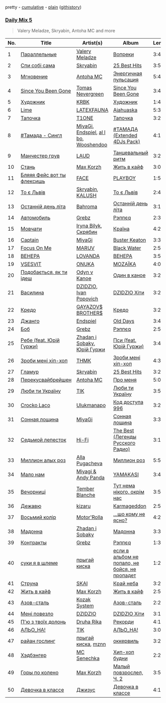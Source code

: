 pretty - [cumulative](/playlists/cumulative/Daily%20Mix%205.md) - [plain](/playlists/plain/37i9dQZF1E36TO0q54WsJv) ([githistory](https://github.githistory.xyz/vitokorn/spotify-playlist-archive/blob/master/playlists/plain/37i9dQZF1E36TO0q54WsJv))

### [Daily Mix 5](https://open.spotify.com/playlist/37i9dQZF1E36TO0q54WsJv)

> Valery Meladze, Skryabin, Antoha MC and more

| No. | Title | Artist(s) | Album | Length |
|---|---|---|---|---|
| 1 | [Параллельные](https://open.spotify.com/track/247V4x1aRJzZLXlQxAfWAF) | [Valery Meladze](https://open.spotify.com/artist/2igtm1MhKEpmG3PzToJT40) | [Вопреки](https://open.spotify.com/album/78uEwJbxUVFC7PR1wjGrKA) | 3:47 |
| 2 | [Спи собі сама](https://open.spotify.com/track/3vrpApJRpP927wcxjvwhst) | [Skryabin](https://open.spotify.com/artist/5RqIkHQnXRZlm1ozfSS1IO) | [25 Best Hits](https://open.spotify.com/album/3ghBFMKdopxprZ672ojDLc) | 3:58 |
| 3 | [Мгновение](https://open.spotify.com/track/3Lr1x8pfAsuMzO4WWHpO45) | [Antoha MC](https://open.spotify.com/artist/6OqmKFaRcw0f23m5PQ9CrL) | [Энергичная пульсация](https://open.spotify.com/album/4bilivV0DbmQtvSdS0duMj) | 5:42 |
| 4 | [Since You Been Gone](https://open.spotify.com/track/1OpqP2P80wB3JPY1dEA0iU) | [Tomas Nevergreen](https://open.spotify.com/artist/3wmDmqCzitZwXVCquHcknU) | [Since You Been Gone](https://open.spotify.com/album/4G7vgeB8slAJlA2PzthWto) | 3:40 |
| 5 | [Художник](https://open.spotify.com/track/6tXFD3NkrngI9JHjDdjAjZ) | [KRBK](https://open.spotify.com/artist/0E56Ncr2I37JQhW71UJALE) | [Художник](https://open.spotify.com/album/723UVz4NK8zzX9U7RZkGXy) | 1:47 |
| 6 | [Lime](https://open.spotify.com/track/3NDJ2wQkSzmBkeuQAYVA8j) | [LATEXFAUNA](https://open.spotify.com/artist/23z16jDNwdZLV9fvE7KliP) | [Ajahuaska](https://open.spotify.com/album/1j7ANbOEESVGlIaaBIgBag) | 5:32 |
| 7 | [Тапочка](https://open.spotify.com/track/3U9vNlKgghcMakovHwlAhv) | [T1ONE](https://open.spotify.com/artist/2FAoHAoNsFUBG5e0tsaa3F) | [Тапочка](https://open.spotify.com/album/5lftoObKr3E3PA6PD89NaY) | 3:20 |
| 8 | [#Тамада - Сингл](https://open.spotify.com/track/6XSAs9VN2FcaROBtAO6NsW) | [MiyaGi](https://open.spotify.com/artist/1kmpkcYbuaZ8tnFejLzkj2), [Endspiel](https://open.spotify.com/artist/35m8HjyHmGQxAKfIBVHZpF), [al l bo](https://open.spotify.com/artist/2fC4F6yQ7tFIZVvLcKxt7E), [Wooshendoo](https://open.spotify.com/artist/1mDxEcRZ0szbbJGfJNRPKo) | [#ТАМАДА (Extended 4DJs Pack)](https://open.spotify.com/album/4Xoh8vC6eaAlHIR4O6CKpb) | 4:19 |
| 9 | [Манчестер грув](https://open.spotify.com/track/1fA6JLK5d5BeRJZGHk09p4) | [LAUD](https://open.spotify.com/artist/5mzTr70OcAfZWMUF8BSjAm) | [Танцевальный ритм](https://open.spotify.com/album/0c9EfjKTqdK1aI03VKTo8f) | 3:28 |
| 10 | [Стань](https://open.spotify.com/track/475G1r5398lgxVY7Ld7m8r) | [Max Korzh](https://open.spotify.com/artist/5meD8C7oGK5yUEY2T7ZZ7W) | [Жить в кайф](https://open.spotify.com/album/4ktDOYU0Jual1ELFTPhFd6) | 3:08 |
| 11 | [Бляяя Фейс вот ты флексишь](https://open.spotify.com/track/4aPQB025rI3mnkk9JP66i2) | [FACE](https://open.spotify.com/artist/2z20q6EEfm6w6PiIKsgtb3) | [PLAYBOY](https://open.spotify.com/album/6iPCB7H4DcM4EslOeFLK9o) | 1:59 |
| 12 | [То є Львів](https://open.spotify.com/track/4rkTvk2imvNKd5uLU7Srxx) | [Skryabin](https://open.spotify.com/artist/5RqIkHQnXRZlm1ozfSS1IO), [KALUSH](https://open.spotify.com/artist/46rVVJwHWNS7C7MaWXd842) | [То є Львів](https://open.spotify.com/album/0t4U9JphzAdafmrKdO6aAX) | 2:44 |
| 13 | [Останній день літа](https://open.spotify.com/track/3848wRSzIxGdyzIU0tE5sw) | [Bahroma](https://open.spotify.com/artist/1xhTkIWAZxPeZpJWbjClqL) | [Останній день літа](https://open.spotify.com/album/2Q3jqGAGrqJrjuDJ3WG4x8) | 3:18 |
| 14 | [Автомобиль](https://open.spotify.com/track/6SGQ692aqrEEKpxdU2f6Ma) | [Grebz](https://open.spotify.com/artist/5ZaA4lK0Z5LScbA7FCise2) | [Рэппєq](https://open.spotify.com/album/0FfuYaXYzAfJyOiq3AbKsF) | 2:31 |
| 15 | [Мовчати](https://open.spotify.com/track/7viFNqWQ3ptgDBQLXf9GPO) | [Iryna Bilyk](https://open.spotify.com/artist/5wnPg3gAN19gmRi0sIyqEx), [Скрябин](https://open.spotify.com/artist/7jjHo1sbf4cPkoVlLDIuWm) | [Країна](https://open.spotify.com/album/2NsYDW5kC4NpmR5syjN3SB) | 4:25 |
| 16 | [Captain](https://open.spotify.com/track/4ntSbcc2Jylklnuoxb9sfH) | [MiyaGi](https://open.spotify.com/artist/1kmpkcYbuaZ8tnFejLzkj2) | [Buster Keaton](https://open.spotify.com/album/6jRMjEekDhl8IO7k5boeF1) | 3:34 |
| 17 | [Focus On Me](https://open.spotify.com/track/1lZnT9rJYUTvYrCtlFCzqF) | [MARUV](https://open.spotify.com/artist/44T03OWDUjwDgg4IYgFCWi) | [Black Water](https://open.spotify.com/album/3pRqgYBLCDR06sv6WndIyF) | 2:55 |
| 18 | [ВЕНЕРА](https://open.spotify.com/track/1w0w9kudNHF2dH7BeZIMgl) | [LOVANDA](https://open.spotify.com/artist/70ZvAjvH1nmkRprgdjigbV) | [ВЕНЕРА](https://open.spotify.com/album/59dHOgRtNOG15Y0woPPCT2) | 3:56 |
| 19 | [VSESVIT](https://open.spotify.com/track/0oLKd2vmLsuOkTucVZmMSg) | [ONUKA](https://open.spotify.com/artist/2MVGuFg7kJgmXC2RkpJxz6) | [MOZAЇKA](https://open.spotify.com/album/6aglT10Oq41ODN1djGHziX) | 4:02 |
| 20 | [Подобається, як ти ідеш](https://open.spotify.com/track/3jyciDDsX4k9fPZ22JziCy) | [Odyn v Kanoe](https://open.spotify.com/artist/5fMNki1cAszN37EYRTVdOc) | [Один в каное](https://open.spotify.com/album/2uRhbLeoSHQnqk7xQREfIP) | 3:26 |
| 21 | [Василина](https://open.spotify.com/track/2idgIGb9NfViDafSyjnhg9) | [DZIDZIO](https://open.spotify.com/artist/5HLfYFRFHhhDAswKM6rFeS), [Ivan Popovich](https://open.spotify.com/artist/5AaUshgAKn6kxBdJM7Ul7n) | [DZIDZIO Хіти](https://open.spotify.com/album/5ixdPnrNlNUF5XaOOEmGJb) | 3:20 |
| 22 | [Кредо](https://open.spotify.com/track/3exWGqm9TrzNf1OdKcKiPA) | [GAYAZOV$ BROTHER$](https://open.spotify.com/artist/0xTdDjeCoM89b7n9fLcZvR) | [Кредо](https://open.spotify.com/album/22rIslfyR1pf1JxjGr7r7h) | 3:22 |
| 23 | [Джанго](https://open.spotify.com/track/4dOysaM4fbFqTkjIY96NMy) | [Endspiel](https://open.spotify.com/artist/35m8HjyHmGQxAKfIBVHZpF) | [Old Days](https://open.spotify.com/album/1jwHnR93ODLofIjcKl31LS) | 3:42 |
| 24 | [Боб](https://open.spotify.com/track/1NcgiG8PnhpibjwomvRRc8) | [Grebz](https://open.spotify.com/artist/5ZaA4lK0Z5LScbA7FCise2) | [Рэппєq](https://open.spotify.com/album/0FfuYaXYzAfJyOiq3AbKsF) | 2:52 |
| 25 | [Ребе (feat. Юрій Гуржи)](https://open.spotify.com/track/33qAWPj7YuDsLAmE3KnISJ) | [Zhadan i Sobaky](https://open.spotify.com/artist/2Reqc0B9PCsI6t78c9k11o), [Юрій Гуржи](https://open.spotify.com/artist/0j9i9cnTgYK6XIwgsGMSs8) | [Пси (feat. Юрій Гуржи)](https://open.spotify.com/album/0EZFptfJlX9rq74Y4tsD1I) | 3:42 |
| 26 | [Зроби мені хіп-хоп](https://open.spotify.com/track/7BrtUSiV2LFRRtSLHLlHvL) | [ТНМК](https://open.spotify.com/artist/2sOErXYVMC4jCWVvBPI19l) | [Зроби менi xiп-xоп](https://open.spotify.com/album/0EpUBDdhepUr5vOh3rm3B9) | 4:31 |
| 27 | [Гламур](https://open.spotify.com/track/55L0ZOrygXy7dJNc4a5BrT) | [Skryabin](https://open.spotify.com/artist/5RqIkHQnXRZlm1ozfSS1IO) | [25 Best Hits](https://open.spotify.com/album/3ghBFMKdopxprZ672ojDLc) | 3:25 |
| 28 | [Перекусвайбрейшен](https://open.spotify.com/track/2jmdJvMfzceElQ85WBKS1P) | [Antoha MC](https://open.spotify.com/artist/6OqmKFaRcw0f23m5PQ9CrL) | [Про меня](https://open.spotify.com/album/1oDUQaSJfagXcJI7TYFLJx) | 5:05 |
| 29 | [Люби ти Україну](https://open.spotify.com/track/1xWenCdb712q3OjsTNQF3T) | [TIK](https://open.spotify.com/artist/1ae0XWFchgXeHTFNVDnBCH) | [Люби ти Україну](https://open.spotify.com/album/183IaZt2Oqu8cpEzrOgd3t) | 3:58 |
| 30 | [Crocko Laco](https://open.spotify.com/track/3lX0c5w8u5XmtQwlq5CWFg) | [Ulukmanapo](https://open.spotify.com/artist/1nQdZyarkEApwhC24Ftdpk) | [Код доступа 996](https://open.spotify.com/album/1AaTtWNlw5togZ0YYeOGtu) | 3:27 |
| 31 | [Сонная лощина](https://open.spotify.com/track/3czjqhePytmioWw3lVldX8) | [MiyaGi](https://open.spotify.com/artist/1kmpkcYbuaZ8tnFejLzkj2) | [Сонная лощина](https://open.spotify.com/album/1bJhxoxl4EMnDglAaCUWEZ) | 3:33 |
| 32 | [Седьмой лепесток](https://open.spotify.com/track/4LpJNsJKHBFfY1mOQtFrUr) | [Hi-Fi](https://open.spotify.com/artist/3QGr3zxw4bdVID2bsKVQTd) | [The Best (Легенды Русского Радио)](https://open.spotify.com/album/2qbXPXs1UfOeYN4ixMmnXB) | 3:11 |
| 33 | [Миллион алых роз](https://open.spotify.com/track/6hZKMAiaIepVtAtgFKm4xt) | [Alla Pugacheva](https://open.spotify.com/artist/7lyhSLlB5fWJmU5eB6k84L) | [Миллион роз](https://open.spotify.com/album/7oI0E3DdTbD85rhMg19GSU) | 5:53 |
| 34 | [Мало нам](https://open.spotify.com/track/55vXkxeNVpWJgwvEIlsJpU) | [Miyagi & Andy Panda](https://open.spotify.com/artist/0hmUwzWBrPHpGWGrYH05c3) | [YAMAKASI](https://open.spotify.com/album/6xuT7rum2qqggIhmzyrvFU) | 3:48 |
| 35 | [Вечорниці](https://open.spotify.com/track/4Nhu3g16sFqq4xMHcCHwMD) | [Tember Blanche](https://open.spotify.com/artist/4IGHF22vbC33ColRBUHIXd) | [Тут нема нікого, окрім нас](https://open.spotify.com/album/6qFV879ODEsgSDnp5HFZxY) | 3:58 |
| 36 | [Дежавю](https://open.spotify.com/track/5JkALM9RiMKLvQNWqUiMBP) | [kizaru](https://open.spotify.com/artist/5NipqMGsY4AUeb7kGT8aVz) | [Karmageddon](https://open.spotify.com/album/7oY6NxqIz8aVew8FoB5uDP) | 2:53 |
| 37 | [Восьмий колір](https://open.spotify.com/track/5grohwSCKaYj35Ea8LjpUT) | [Motor'Rolla](https://open.spotify.com/artist/0Y7o1ue5AkKssSk9d9ZJzv) | […шо кому не ясно?](https://open.spotify.com/album/37PZHdXC803DPfXRD00u2q) | 4:20 |
| 38 | [Мадонна](https://open.spotify.com/track/6qjnXpM9oPxmUIDsaZrFw6) | [Zhadan i Sobaky](https://open.spotify.com/artist/2Reqc0B9PCsI6t78c9k11o) | [Мадонна](https://open.spotify.com/album/7tiVSGCksT94Bwf2uj4ON7) | 3:34 |
| 39 | [Контракты](https://open.spotify.com/track/4x89iO36OSq1HPI5YmSlwC) | [Grebz](https://open.spotify.com/artist/5ZaA4lK0Z5LScbA7FCise2) | [Рэппєq](https://open.spotify.com/album/0FfuYaXYzAfJyOiq3AbKsF) | 1:34 |
| 40 | [суки я в шлеме](https://open.spotify.com/track/6dnfktIssiF6wdrJ6QKFZm) | [прыгай киска](https://open.spotify.com/artist/5Bv0ObtD4MLQ5u1Pbb24nR) | [если в альбом не попало, не бойся, не пропадет](https://open.spotify.com/album/2Fk17OeVNYpAv6BfzkI2Xd) | 1:23 |
| 41 | [Струна](https://open.spotify.com/track/027WRcdyKXMeYvvGPCfP21) | [SKAI](https://open.spotify.com/artist/6B7diwe5KfP2oNHLUF0hzv) | [Край неба](https://open.spotify.com/album/5Ic46GKIwvlU8MtXs6Qm4B) | 3:25 |
| 42 | [Жить в кайф](https://open.spotify.com/track/2m3PVx1gsVB5upxi94IW8I) | [Max Korzh](https://open.spotify.com/artist/5meD8C7oGK5yUEY2T7ZZ7W) | [Жить в кайф](https://open.spotify.com/album/4ktDOYU0Jual1ELFTPhFd6) | 2:54 |
| 43 | [Азов-сталь](https://open.spotify.com/track/0FLm4qBy9h6kIYAIGYhgdd) | [Kozak System](https://open.spotify.com/artist/5q8tYmXoNXEJGIuafacuHa) | [Азов-сталь](https://open.spotify.com/album/2pRmaRGPVKNkL1yNTBmUAu) | 2:25 |
| 44 | [Мені повезло](https://open.spotify.com/track/0wDCbnX5ehay2vYMSUDlQq) | [DZIDZIO](https://open.spotify.com/artist/5HLfYFRFHhhDAswKM6rFeS) | [DZIDZIO Хіти](https://open.spotify.com/album/5ixdPnrNlNUF5XaOOEmGJb) | 3:14 |
| 45 | [П'ю з твоїх долонь](https://open.spotify.com/track/1GubXFhbPJjB8V9pwlJcVh) | [Druha Rika](https://open.spotify.com/artist/4bIZE5XbGFjR4rT2VQPIHy) | [Рекорди](https://open.spotify.com/album/0G7oCfgRH0uQSkvmrEeo0Q) | 4:16 |
| 46 | [АЛЬО_НА!](https://open.spotify.com/track/6CZmRDISSIvDxCrRzng9Zz) | [TIK](https://open.spotify.com/artist/1ae0XWFchgXeHTFNVDnBCH) | [АЛЬО_НА!](https://open.spotify.com/album/3kt0vyLO5xIdw268jcVgRO) | 3:09 |
| 47 | [райан гослинг](https://open.spotify.com/track/7vGGNs9UMZx42lrRTh9cQ2) | [прыгай киска](https://open.spotify.com/artist/5Bv0ObtD4MLQ5u1Pbb24nR), [mznn](https://open.spotify.com/artist/48saBIAfY56crDein6afcb) | [оккервиль](https://open.spotify.com/album/1dGSajrpQODKJ9ZlABbrkg) | 3:25 |
| 48 | [Хэдбэнгер](https://open.spotify.com/track/5SdupGRqvnWl8qV6bb9K0H) | [MC Senechka](https://open.spotify.com/artist/0zBjXSBSRoEMsKByRrbITT) | [Хип-хоп будни](https://open.spotify.com/album/29M53EIRxJKyWX0gk5teKA) | 2:25 |
| 49 | [Горы по колено](https://open.spotify.com/track/7f6ALwMTMLAhXCfoHYLCsx) | [Max Korzh](https://open.spotify.com/artist/5meD8C7oGK5yUEY2T7ZZ7W) | [Малый повзрослел, Ч. 2](https://open.spotify.com/album/3iKJSrtfk7d5XjhfYp46RB) | 3:59 |
| 50 | [Девочка в классе](https://open.spotify.com/track/1tkVLH17qwuisyRIVgBhSO) | [Джизус](https://open.spotify.com/artist/7kB4F3PktJEy9jbwI6ujjZ) | [Девочка в классе](https://open.spotify.com/album/5IPoaWHPZW2GQojQKUhMsM) | 4:13 |